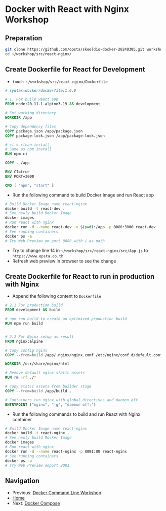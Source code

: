 # Docker with React with Nginx Workshop

## Preparation

```bash
git clone https://github.com/opsta/skooldio-docker-20240305.git workshop
cd ~/workshop/src/react-nginx/
```

## Create Dockerfile for React for Development

* `touch ~/workshop/src/react-nginx/Dockerfile`

```Dockerfile
# syntax=docker/dockerfile:1.6.0

# 1. For build React app
FROM node:20.11.1-alpine3.19 AS development

# Set working directory
WORKDIR /app

# Copy dependency files
COPY package.json /app/package.json
COPY package-lock.json /app/package-lock.json

# ci = clean-install
# Same as npm install
RUN npm ci

COPY . /app

ENV CI=true
ENV PORT=3000

CMD [ "npm", "start" ]
```

* Run the following command to build Docker Image and run React app

```bash
# Build Docker Image name react-nginx
docker build -t react-dev .
# See newly build Docker Image
docker images
# Run react with nginx
docker run -d --name react-dev -v $(pwd):/app -p 8080:3000 react-dev
# See running containers
docker ps -a
# Try Web Preview on port 8080 with / as path
```

* Try to change line 14 in `~/workshop/src/react-nginx/src/App.js` to `https://www.opsta.co.th`
* Refresh web preview in browser to see the change

## Create Dockerfile for React to run in production with Nginx

* Append the following content to `Dockerfile`

```Dockerfile
# 2.1 For production build
FROM development AS build

# npm run build to create an optimized production build
RUN npm run build


# 2.2 For Nginx setup as result
FROM nginx:alpine

# Copy config nginx
COPY --from=build /app/.nginx/nginx.conf /etc/nginx/conf.d/default.conf

WORKDIR /usr/share/nginx/html

# Remove default nginx static assets
RUN rm -rf ./*

# Copy static assets from builder stage
COPY --from=build /app/build .

# Containers run nginx with global directives and daemon off
ENTRYPOINT ["nginx", "-g", "daemon off;"]
```

* Run the following commands to build and run React with Nginx container

```bash
# Build Docker Image name react-nginx
docker build -t react-nginx .
# See newly build Docker Image
docker images
# Run react with nginx
docker run -d --name react-nginx -p 8081:80 react-nginx
# See running containers
docker ps -a
# Try Web Preview onport 8081
```

## Navigation

* Previous: [Docker Command Line Workshop](01-docker-cli.md)
* [Home](../README.md)
* Next: [Docker Compose](03-docker-compose.md)
